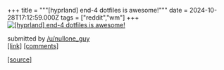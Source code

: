 +++
title = """[hyprland] end-4 dotfiles is awesome!"""
date = 2024-10-28T17:12:59.000Z
tags = ["reddit","wm"]
+++
[![[hyprland] end-4 dotfiles is awesome!](https://preview.redd.it/4q13gllc5jxd1.png?width=640&crop=smart&auto=webp&s=2727df3a1169f27987bce833bde8e3650298ceab "[hyprland] end-4 dotfiles is awesome!")](https://www.reddit.com/r/unixporn/comments/1ge7hzz/hyprland_end4_dotfiles_is_awesome/)

submitted by [/u/nullone\_guy](https://www.reddit.com/user/nullone_guy)  
[\[link\]](https://i.redd.it/4q13gllc5jxd1.png) [\[comments\]](https://www.reddit.com/r/unixporn/comments/1ge7hzz/hyprland_end4_dotfiles_is_awesome/)

[[source]](https://www.reddit.com/r/unixporn/comments/1ge7hzz/hyprland_end4_dotfiles_is_awesome/)
